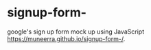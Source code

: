 # signup-form-
google's sign up form mock up using JavaScript
https://muneerra.github.io/signup-form-/.
